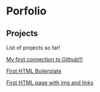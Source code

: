 # Porfolio



## Projects

List of projects so far!



[My first connection to Github!!!](https://github.com/TobiHanshi/git_test)



[First HTML Boilerplate](https://github.com/TobiHanshi/HTML/tree/main/HTML%20Test/html-boilerplate)



[First HTML page with img and links](https://github.com/TobiHanshi/HTML/tree/main/HTML%20Test/odin-links-and-images)
